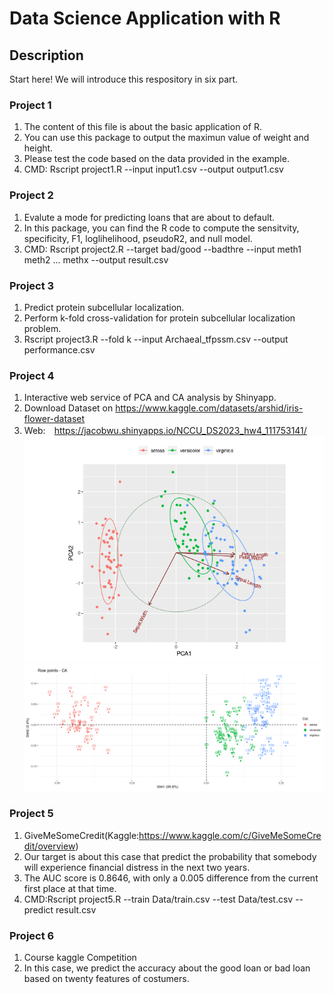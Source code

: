 # Data Science Application with R

## Description
Start here! We will introduce this respository in six part.

### Project 1
1. The content of this file is about the basic application of R.
2. You can use this package to output the maximun value of weight and height.
3. Please test the code based on the data provided in the example.
3. CMD: Rscript project1.R --input input1.csv --output output1.csv
   
### Project 2
1. Evalute a mode for predicting loans that are about to default.
2. In this package, you can find the R code to compute the sensitvity, specificity, F1, loglihelihood, pseudoR2, and null model.
3. CMD: Rscript project2.R --target bad/good --badthre <threshold> --input meth1 meth2 ... methx --output result.csv

### Project 3
1. Predict protein subcellular localization.
2. Perform k-fold cross-validation for protein subcellular localization problem.
3. Rscript project3.R --fold k --input Archaeal_tfpssm.csv --output performance.csv

### Project 4
1. Interactive web service of PCA and CA analysis by Shinyapp.
2. Download Dataset on https://www.kaggle.com/datasets/arshid/iris-flower-dataset
3. Web:　https://jacobwu.shinyapps.io/NCCU_DS2023_hw4_111753141/
![PCA](images/PCA_result.png)
![CA](images/CA_result.png)

### Project 5
1. GiveMeSomeCredit(Kaggle:https://www.kaggle.com/c/GiveMeSomeCredit/overview)
2. Our target is about this case that predict the probability that somebody will experience financial distress in the next two years.
3. The AUC score is 0.8646, with only a 0.005 difference from the current first place at that time.
3. CMD:Rscript project5.R --train Data/train.csv --test Data/test.csv --predict result.csv

### Project 6
1. Course kaggle Competition
2. In this case, we predict the accuracy about the good loan or bad loan based on twenty features of costumers.
      

